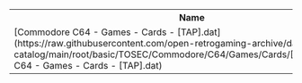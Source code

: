 <table>
<tr><th>Name</th><th>Size</th></tr>
<tr><td>[Commodore C64 - Games - Cards - [TAP].dat](https://raw.githubusercontent.com/open-retrogaming-archive/dat-catalog/main/root/basic/TOSEC/Commodore/C64/Games/Cards/[TAP]/Commodore C64 - Games - Cards - [TAP].dat)</td><td>7658</td></tr>
</table>
